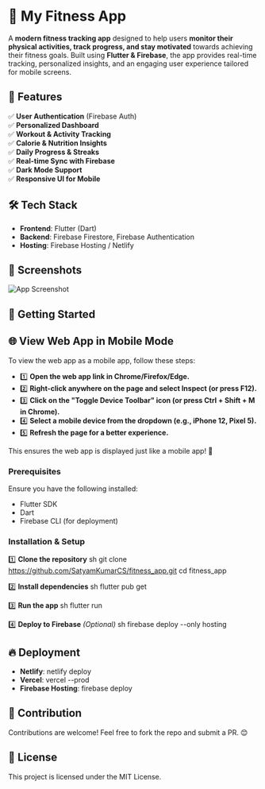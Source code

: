 # 🚀 My Fitness App

A **modern fitness tracking app** designed to help users **monitor their physical activities, track progress, and stay motivated** towards achieving their fitness goals. Built using **Flutter & Firebase**, the app provides real-time tracking, personalized insights, and an engaging user experience tailored for mobile screens.

## 🌟 Features

✅ **User Authentication** (Firebase Auth)  
✅ **Personalized Dashboard**  
✅ **Workout & Activity Tracking**  
✅ **Calorie & Nutrition Insights**  
✅ **Daily Progress & Streaks**  
✅ **Real-time Sync with Firebase**  
✅ **Dark Mode Support**  
✅ **Responsive UI for Mobile**  

## 🛠️ Tech Stack

- **Frontend**: Flutter (Dart)
- **Backend**: Firebase Firestore, Firebase Authentication
- **Hosting**: Firebase Hosting / Netlify

## 📸 Screenshots

![App Screenshot](link-to-screenshot)

## 🚀 Getting Started

## 🌐 View Web App in Mobile Mode
To view the web app as a mobile app, follow these steps:

- 1️⃣ **Open the web app link in Chrome/Firefox/Edge.**
- 2️⃣ **Right-click anywhere on the page and select Inspect (or press F12).**
- 3️⃣ **Click on the "Toggle Device Toolbar" icon (or press Ctrl + Shift + M in Chrome).**
- 4️⃣ **Select a mobile device from the dropdown (e.g., iPhone 12, Pixel 5).**
- 5️⃣ **Refresh the page for a better experience.**

This ensures the web app is displayed just like a mobile app! 📱

### **Prerequisites**
Ensure you have the following installed:
- Flutter SDK
- Dart
- Firebase CLI (for deployment)

### **Installation & Setup**

1️⃣ **Clone the repository**
sh
 git clone https://github.com/SatyamKumarCS/fitness_app.git
 cd fitness_app


2️⃣ **Install dependencies**
sh
 flutter pub get


3️⃣ **Run the app**
sh
 flutter run


4️⃣ **Deploy to Firebase** *(Optional)*
sh
 firebase deploy --only hosting


## 🔥 Deployment
- **Netlify**: netlify deploy
- **Vercel**: vercel --prod
- **Firebase Hosting**: firebase deploy

## 🤝 Contribution
Contributions are welcome! Feel free to fork the repo and submit a PR. 😊

## 📜 License
This project is licensed under the MIT License.
